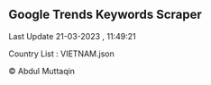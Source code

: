 

## Google Trends Keywords Scraper 
 
Last Update 21-03-2023 , 11:49:21

Country List :
VIETNAM.json



© Abdul Muttaqin 
